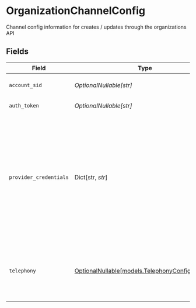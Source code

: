 # OrganizationChannelConfig

Channel config information for creates / updates through the organizations API


## Fields

| Field                                                                                                                                                                              | Type                                                                                                                                                                               | Required                                                                                                                                                                           | Description                                                                                                                                                                        | Example                                                                                                                                                                            |
| ---------------------------------------------------------------------------------------------------------------------------------------------------------------------------------- | ---------------------------------------------------------------------------------------------------------------------------------------------------------------------------------- | ---------------------------------------------------------------------------------------------------------------------------------------------------------------------------------- | ---------------------------------------------------------------------------------------------------------------------------------------------------------------------------------- | ---------------------------------------------------------------------------------------------------------------------------------------------------------------------------------- |
| `account_sid`                                                                                                                                                                      | *OptionalNullable[str]*                                                                                                                                                            | :heavy_minus_sign:                                                                                                                                                                 | SID of the Twilio account                                                                                                                                                          | AC123...                                                                                                                                                                           |
| `auth_token`                                                                                                                                                                       | *OptionalNullable[str]*                                                                                                                                                            | :heavy_minus_sign:                                                                                                                                                                 | The Twilio auth token                                                                                                                                                              | sometoken                                                                                                                                                                          |
| `provider_credentials`                                                                                                                                                             | Dict[str, *str*]                                                                                                                                                                   | :heavy_minus_sign:                                                                                                                                                                 | Provider-specific credentials. Initially to be used for AfricasTalking creds.In a future this would be used for Twilio creds too (removing the account_sid and auth_token fields). | {<br/>"api_key": "atk123",<br/>"username": "test_username"<br/>}                                                                                                                   |
| `telephony`                                                                                                                                                                        | [OptionalNullable[models.TelephonyConfigurations]](../models/telephonyconfigurations.md)                                                                                           | :heavy_minus_sign:                                                                                                                                                                 | Telephony configurations to be applied to the targets under the channel                                                                                                            | {<br/>"interruptibility": "dtmf_only",<br/>"overall_input_timeout": 20,<br/>"passive_input_start": 0.5,<br/>"passive_speech_input_enabled": true,<br/>"pre_input_timeout": 1.2<br/>} |